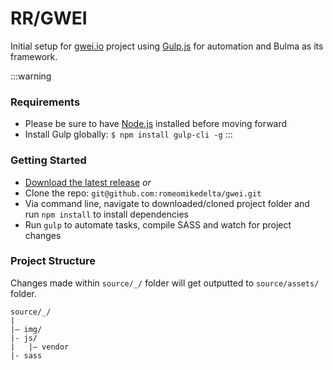 # RR/GWEI
Initial setup for [gwei.io]() project using [Gulp.js](https://gulp.js) for automation and Bulma as its framework. 

:::warning
### Requirements
- Please be sure to have [Node.js](https://nodejs.org/en/) installed before moving forward
- Install Gulp globally: `$ npm install gulp-cli -g`
:::

### Getting Started

- [Download the latest release](https://github.com/romeomikedelta/gwei/archive/master.zip) *or*
- Clone the repo: `git@github.com:romeomikedelta/gwei.git`
- Via command line, navigate to downloaded/cloned project folder and run `npm install` to install dependencies
- Run `gulp` to automate tasks, compile SASS and watch for project changes

### Project Structure
Changes made within `source/_/` folder will get outputted to `source/assets/` folder.
```
source/_/
|
|– img/
|- js/
|   |– vendor
|- sass
```


